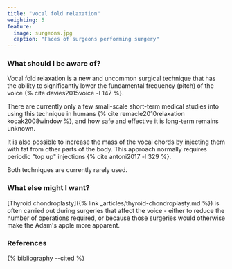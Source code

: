 ```yaml
---
title: "vocal fold relaxation"
weighting: 5
feature:
  image: surgeons.jpg
  caption: "Faces of surgeons performing surgery"
---
```


### What should I be aware of?

Vocal fold relaxation is a new and uncommon surgical technique that has the ability to significantly lower the fundamental frequency (pitch) of the voice {% cite davies2015voice -l 147 %}.

There are currently only a few small-scale short-term medical studies into using this technique in humans {% cite remacle2010relaxation kocak2008window %}, and how safe and effective it is long-term remains unknown.

It is also possible to increase the mass of the vocal chords by injecting them with fat from other parts of the body. This approach normally requires periodic "top up" injections {% cite antoni2017 -l 329 %}.

Both techniques are currently rarely used.

### What else might I want?

[Thyroid chondroplasty]({% link _articles/thyroid-chondroplasty.md %}) is often carried out during surgeries that affect the voice - either to reduce the number of operations required, or because those surgeries would otherwise make the Adam's apple more apparent.

### References

{% bibliography --cited %}